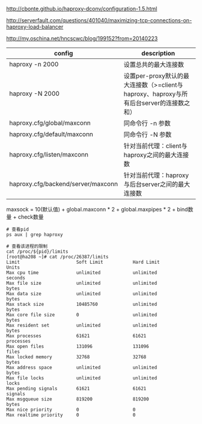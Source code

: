 http://cbonte.github.io/haproxy-dconv/configuration-1.5.html

http://serverfault.com/questions/401040/maximizing-tcp-connections-on-haproxy-load-balancer

http://my.oschina.net/hncscwc/blog/199152?from=20140223


|config|description|
|---|---|
|haproxy -n 2000 | 设置总共的最大连接数|
|haproxy -N 2000 | 设置per-proxy默认的最大连接数（>=client与haproxy、haproxy与所有后台server的连接数之和）|
|haproxy.cfg/global/maxconn | 同命令行 -n 参数 |
|haproxy.cfg/default/maxconn | 同命令行 -N 参数 |
|haproxy.cfg/listen/maxconn | 针对当前代理：client与haproxy之间的最大连接数 |
|haproxy.cfg/backend/server/maxconn | 针对当前代理：haproxy与后台server之间的最大连接数 |


maxsock = 10(默认值) + global.maxconn * 2 + global.maxpipes * 2 + bind数量 + check数量

```
# 查看pid
ps aux | grep haproxy

# 查看该进程的限制
cat /proc/${pid}/limits
[root@ha208 ~]# cat /proc/26387/limits
Limit                     Soft Limit           Hard Limit           Units
Max cpu time              unlimited            unlimited            seconds
Max file size             unlimited            unlimited            bytes
Max data size             unlimited            unlimited            bytes
Max stack size            10485760             unlimited            bytes
Max core file size        0                    unlimited            bytes
Max resident set          unlimited            unlimited            bytes
Max processes             61621                61621                processes
Max open files            131096               131096               files
Max locked memory         32768                32768                bytes
Max address space         unlimited            unlimited            bytes
Max file locks            unlimited            unlimited            locks
Max pending signals       61621                61621                signals
Max msgqueue size         819200               819200               bytes
Max nice priority         0                    0
Max realtime priority     0                    0
```

